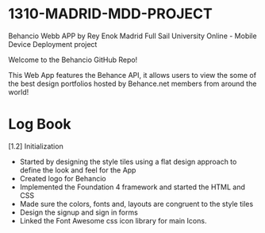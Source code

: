 1310-MADRID-MDD-PROJECT
=======================

Behancio Webb APP by Rey Enok Madrid
Full Sail University Online - Mobile Device Deployment project


Welcome to the Behancio GitHub Repo!

This Web App features the Behance API, it allows users to view the some of the best design portfolios hosted by Behance.net members from around the world!


Log Book
========

[1.2] Initialization
- Started by designing the style tiles using a flat design approach to define the look and feel for the App
- Created logo for Behancio
- Implemented the Foundation 4 framework and started the HTML and CSS
- Made sure the colors, fonts and, layouts are congruent to the style tiles
- Design the signup and sign in forms
- Linked the Font Awesome css icon library for main Icons.